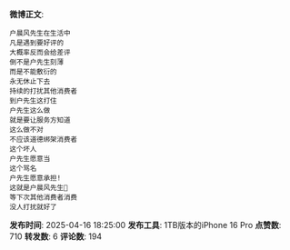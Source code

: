 **微博正文**: 
```
户晨风先生在生活中
凡是遇到要好评的
大概率反而会给差评
倒不是户先生刻薄
而是不能敷衍的
永无休止下去
持续的打扰其他消费者
到户先生这打住
户先生这么做
就是要让服务方知道
这么做不对
不应该道德绑架消费者
这个坏人
户先生愿意当
这个骂名
户先生愿意承担!
这就是户晨风先生🙏
等下次其他消费者消费
没人打扰就好了
```
**发布时间**: 2025-04-16 18:25:00
**发布工具**: 1TB版本的iPhone 16 Pro
**点赞数**: 710
**转发数**: 6
**评论数**: 194

